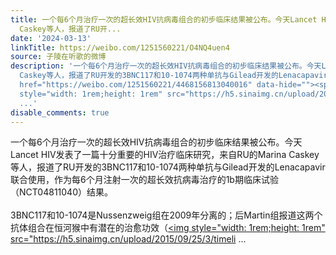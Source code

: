 ```yaml
---
title: 一个每6个月治疗一次的超长效HIV抗病毒组合的初步临床结果被公布。今天Lancet HIV发表了一篇十分重要的HIV治疗临床研究，来自RU的Marina
  Caskey等人，报道了RU开...
date: '2024-03-13'
linkTitle: https://weibo.com/1251560221/O4NQ4uen4
source: 子陵在听歌的微博
description: '一个每6个月治疗一次的超长效HIV抗病毒组合的初步临床结果被公布。今天Lancet HIV发表了一篇十分重要的HIV治疗临床研究，来自RU的Marina
  Caskey等人，报道了RU开发的3BNC117和10-1074两种单抗与Gilead开发的Lenacapavir联合使用，作为每6个月注射一次的超长效抗病毒治疗的1b期临床试验（NCT04811040）结果。<br><br>3BNC117和10-1074是Nussenzweig组在2009年分离的；后Martin组报道这两个抗体组合在恒河猴中有潜在的治愈功效（<a
  href="https://weibo.com/1251560221/4468156813040016" data-hide=""><span class="url-icon"><img
  style="width: 1rem;height: 1rem" src="https://h5.sinaimg.cn/upload/2015/09/25/3/timeli
  ...'
disable_comments: true
---
```

一个每6个月治疗一次的超长效HIV抗病毒组合的初步临床结果被公布。今天Lancet HIV发表了一篇十分重要的HIV治疗临床研究，来自RU的Marina Caskey等人，报道了RU开发的3BNC117和10-1074两种单抗与Gilead开发的Lenacapavir联合使用，作为每6个月注射一次的超长效抗病毒治疗的1b期临床试验（NCT04811040）结果。<br><br>3BNC117和10-1074是Nussenzweig组在2009年分离的；后Martin组报道这两个抗体组合在恒河猴中有潜在的治愈功效（<a href="https://weibo.com/1251560221/4468156813040016" data-hide=""><span class="url-icon"><img style="width: 1rem;height: 1rem" src="https://h5.sinaimg.cn/upload/2015/09/25/3/timeli ...